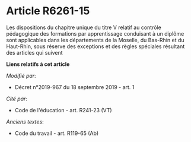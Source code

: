 # Article R6261-15

Les dispositions du chapitre unique du titre V relatif au contrôle pédagogique des formations par apprentissage conduisant à
un diplôme sont applicables dans les départements de la Moselle, du Bas-Rhin et du Haut-Rhin, sous réserve des exceptions et
des règles spéciales résultant des articles qui suivent

**Liens relatifs à cet article**

_Modifié par_:

  - Décret n°2019-967 du 18 septembre 2019 - art. 1

_Cité par_:

  - Code de l'éducation - art. R241-23 (VT)

_Anciens textes_:

  - Code du travail - art. R119-65 (Ab)
